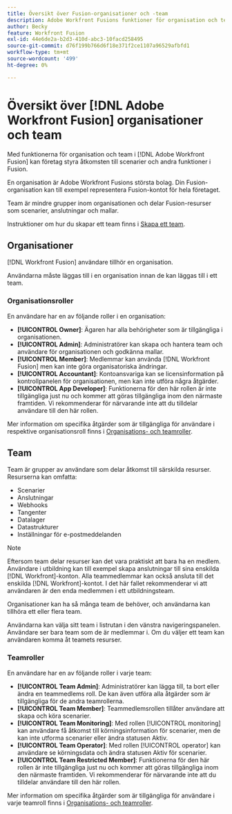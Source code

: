 ```yaml
---
title: Översikt över Fusion-organisationer och -team
description: Adobe Workfront Fusions funktioner för organisation och team gör det möjligt för företag att styra åtkomsten till scenarier och andra funktioner i Fusion.
author: Becky
feature: Workfront Fusion
exl-id: 44e6de2a-b2d3-410d-abc3-10facd258495
source-git-commit: d76f199b766d6f18e371f2ce1107a96529afbfd1
workflow-type: tm+mt
source-wordcount: '499'
ht-degree: 0%

---
```


# Översikt över [!DNL Adobe Workfront Fusion] organisationer och team

Med funktionerna för organisation och team i [!DNL Adobe Workfront Fusion] kan företag styra åtkomsten till scenarier och andra funktioner i Fusion.

En organisation är Adobe Workfront Fusions största bolag. Din Fusion-organisation kan till exempel representera Fusion-kontot för hela företaget.

Team är mindre grupper inom organisationen och delar Fusion-resurser som scenarier, anslutningar och mallar.

Instruktioner om hur du skapar ett team finns i [Skapa ett team](/help/workfront-fusion/set-up-and-manage-workfront-fusion/set-up-and-manage-orgs-and-teams/set-up-orgs-teams-and-users/create-a-team.md).

## Organisationer

[!DNL Workfront Fusion] användare tillhör en organisation.

Användarna måste läggas till i en organisation innan de kan läggas till i ett team.

### Organisationsroller

En användare har en av följande roller i en organisation:

* **[!UICONTROL Owner]**: Ägaren har alla behörigheter som är tillgängliga i organisationen.
* **[!UICONTROL Admin]**: Administratörer kan skapa och hantera team och användare för organisationen och godkänna mallar.
* **[!UICONTROL Member]**: Medlemmar kan använda [!DNL Workfront Fusion] men kan inte göra organisatoriska ändringar.
* **[!UICONTROL Accountant]**: Kontoansvariga kan se licensinformation på kontrollpanelen för organisationen, men kan inte utföra några åtgärder.
* **[!UICONTROL App Developer]**: Funktionerna för den här rollen är inte tillgängliga just nu och kommer att göras tillgängliga inom den närmaste framtiden. Vi rekommenderar för närvarande inte att du tilldelar användare till den här rollen.

Mer information om specifika åtgärder som är tillgängliga för användare i respektive organisationsroll finns i [Organisations- och teamroller](/help/workfront-fusion/references/licenses-and-roles/organization-roles.md).

## Team

Team är grupper av användare som delar åtkomst till särskilda resurser. Resurserna kan omfatta:

* Scenarier
* Anslutningar
* Webhooks
* Tangenter
* Datalager
* Datastrukturer
* Inställningar för e-postmeddelanden

>[!NOTE]
>
>Eftersom team delar resurser kan det vara praktiskt att bara ha en medlem. Användare i utbildning kan till exempel skapa anslutningar till sina enskilda [!DNL Workfront]-konton. Alla teammedlemmar kan också ansluta till det enskilda [!DNL Workfront]-kontot. I det här fallet rekommenderar vi att användaren är den enda medlemmen i ett utbildningsteam.

Organisationer kan ha så många team de behöver, och användarna kan tillhöra ett eller flera team.

Användarna kan välja sitt team i listrutan i den vänstra navigeringspanelen. Användare ser bara team som de är medlemmar i. Om du väljer ett team kan användaren komma åt teamets resurser.

### Teamroller

En användare har en av följande roller i varje team:

* **[!UICONTROL Team Admin]**: Administratörer kan lägga till, ta bort eller ändra en teammedlems roll. De kan även utföra alla åtgärder som är tillgängliga för de andra teamrollerna.
* **[!UICONTROL Team Member]**: Teammedlemsrollen tillåter användare att skapa och köra scenarier.
* **[!UICONTROL Team Monitoring]**: Med rollen [!UICONTROL monitoring] kan användare få åtkomst till körningsinformation för scenarier, men de kan inte utforma scenarier eller ändra statusen Aktiv.
* **[!UICONTROL Team Operator]**: Med rollen [!UICONTROL operator] kan användare se körningsdata och ändra statusen Aktiv för scenarier.
* **[!UICONTROL Team Restricted Member]**: Funktionerna för den här rollen är inte tillgängliga just nu och kommer att göras tillgängliga inom den närmaste framtiden. Vi rekommenderar för närvarande inte att du tilldelar användare till den här rollen.

Mer information om specifika åtgärder som är tillgängliga för användare i varje teamroll finns i [Organisations- och teamroller](/help/workfront-fusion/references/licenses-and-roles/organization-roles.md).
